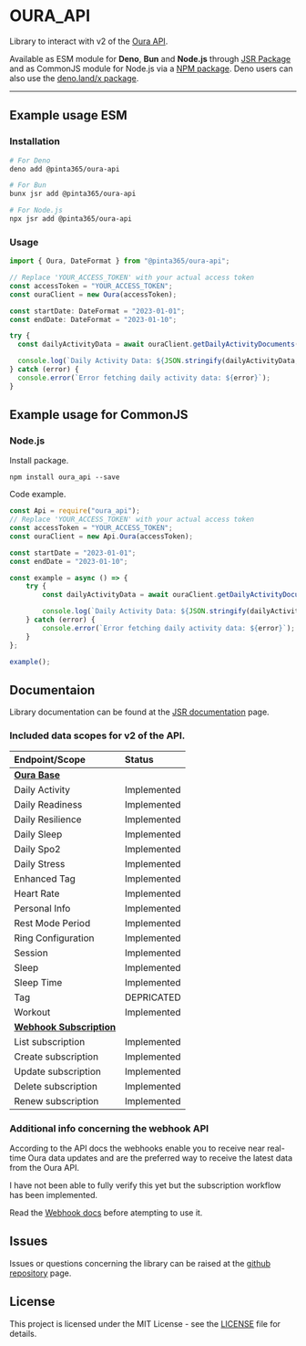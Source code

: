 # OURA_API

Library to interact with v2 of the [Oura API](https://cloud.ouraring.com/v2/docs).

Available as ESM module for **Deno**, **Bun** and **Node.js** through [JSR Package](https://jsr.io/@pinta365/oura-api)
and as CommonJS module for Node.js via a [NPM package](https://www.npmjs.com/package/oura_api). Deno users can also use
the [deno.land/x package](https://deno.land/x/oura_api).

---

## Example usage ESM

### Installation

```bash
# For Deno
deno add @pinta365/oura-api

# For Bun
bunx jsr add @pinta365/oura-api

# For Node.js
npx jsr add @pinta365/oura-api
```

### Usage

```javascript
import { Oura, DateFormat } from "@pinta365/oura-api";

// Replace 'YOUR_ACCESS_TOKEN' with your actual access token
const accessToken = "YOUR_ACCESS_TOKEN";
const ouraClient = new Oura(accessToken);

const startDate: DateFormat = "2023-01-01";
const endDate: DateFormat = "2023-01-10";

try {
  const dailyActivityData = await ouraClient.getDailyActivityDocuments(startDate, endDate);

  console.log(`Daily Activity Data: ${JSON.stringify(dailyActivityData, null, 4)}`);
} catch (error) {
  console.error(`Error fetching daily activity data: ${error}`);
}
```

## Example usage for CommonJS

### Node.js

Install package.

```
npm install oura_api --save
```

Code example.

```javascript
const Api = require("oura_api");
// Replace 'YOUR_ACCESS_TOKEN' with your actual access token
const accessToken = "YOUR_ACCESS_TOKEN";
const ouraClient = new Api.Oura(accessToken);

const startDate = "2023-01-01";
const endDate = "2023-01-10";

const example = async () => {
    try {
        const dailyActivityData = await ouraClient.getDailyActivityDocuments(startDate, endDate);

        console.log(`Daily Activity Data: ${JSON.stringify(dailyActivityData, null, 4)}`);
    } catch (error) {
        console.error(`Error fetching daily activity data: ${error}`);
    }
};

example();
```

## Documentaion

Library documentation can be found at the [JSR documentation](https://jsr.io/@pinta365/oura-api/doc) page.

### Included data scopes for v2 of the API.

| Endpoint/Scope                                                              | Status      |
| :-------------------------------------------------------------------------- | :---------- |
| **[Oura Base](https://jsr.io/@pinta365/oura-api/doc/~/Oura)**               |             |
| Daily Activity                                                              | Implemented |
| Daily Readiness                                                             | Implemented |
| Daily Resilience                                                            | Implemented |
| Daily Sleep                                                                 | Implemented |
| Daily Spo2                                                                  | Implemented |
| Daily Stress                                                                | Implemented |
| Enhanced Tag                                                                | Implemented |
| Heart Rate                                                                  | Implemented |
| Personal Info                                                               | Implemented |
| Rest Mode Period                                                            | Implemented |
| Ring Configuration                                                          | Implemented |
| Session                                                                     | Implemented |
| Sleep                                                                       | Implemented |
| Sleep Time                                                                  | Implemented |
| Tag                                                                         | DEPRICATED  |
| Workout                                                                     | Implemented |
| **[Webhook Subscription](https://jsr.io/@pinta365/oura-api/doc/~/Webhook)** |             |
| List subscription                                                           | Implemented |
| Create subscription                                                         | Implemented |
| Update subscription                                                         | Implemented |
| Delete subscription                                                         | Implemented |
| Renew subscription                                                          | Implemented |

### Additional info concerning the webhook API

According to the API docs the webhooks enable you to receive near real-time Oura data updates and are the preferred way
to receive the latest data from the Oura API.

I have not been able to fully verify this yet but the subscription workflow has been implemented.

Read the [Webhook docs](https://cloud.ouraring.com/v2/docs#tag/Webhook-Subscription-Routes) before atempting to use it.

## Issues

Issues or questions concerning the library can be raised at the
[github repository](https://github.com/Pinta365/oura_api/issues) page.

## License

This project is licensed under the MIT License - see the [LICENSE](LICENSE) file for details.
